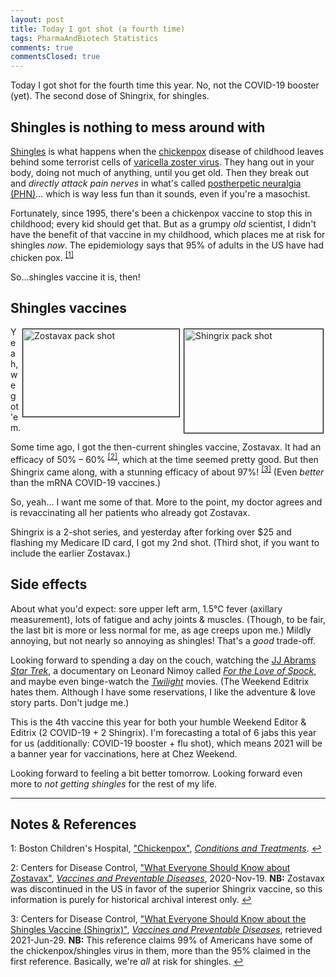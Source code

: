 ```yaml
---
layout: post
title: Today I got shot (a fourth time)
tags: PharmaAndBiotech Statistics
comments: true
commentsClosed: true
---
```


Today I got shot for the fourth time this year.  No, not the COVID-19 booster (yet).  The
second dose of Shingrix, for shingles.  


## Shingles is nothing to mess around with  

[Shingles](https://en.wikipedia.org/wiki/Shingles) is what happens when the 
[chickenpox](https://en.wikipedia.org/wiki/Chickenpox) disease of childhood leaves behind
some terrorist cells of 
[varicella zoster virus](https://en.wikipedia.org/wiki/Varicella_zoster_virus).  They hang
out in your body, doing not much of anything, until you get old.  Then they break out and
_directly attack pain nerves_ in what's called
[postherpetic neuralgia (PHN)](https://en.wikipedia.org/wiki/Postherpetic_neuralgia)&hellip;
which is way less fun than it sounds, even if you're a masochist.  

Fortunately, since 1995, there's been a chickenpox vaccine to stop this in childhood;
every kid should get that.  But as a grumpy _old_ scientist, I didn't have the benefit of
that vaccine in my childhood, which places me at risk for shingles _now_.  The
epidemiology says that 95% of adults in the US have had chicken 
pox. <sup id="fn1a">[[1]](#fn1)</sup>  

So&hellip;shingles vaccine it is, then!  


## Shingles vaccines  

<img src="{{ site.baseurl }}/images/2021-06-29-today-i-got-shot-a-third-time-shingrix.jpg" width="222" height="166" alt="Shingrix pack shot" title="Shingrix pack shot" style="float: right; margin: 3px 3px 3px 3px; border: 1px solid #000000;"/>
<img src="{{ site.baseurl }}/images/2021-06-29-today-i-got-shot-a-third-time-zostavax.jpg" width="250" height="140" alt="Zostavax pack shot" title="Zostavax pack shot" style="float: right; margin: 3px 3px 3px 3px; border: 1px solid #000000;"/>
Yeah, we got 'em.  

Some time ago, I got the then-current shingles vaccine, Zostavax.  It had an efficacy of
50% &ndash; 60% <sup id="fn2a">[[2]](#fn2)</sup>, which at the time seemed pretty good.
But then Shingrix came along, with a stunning efficacy of 
about 97%! <sup id="fn3a">[[3]](#fn3)</sup>  (Even _better_ than the mRNA COVID-19
vaccines.)  

So, yeah&hellip; I want me some of that.  More to the point, my doctor agrees and is
revaccinating all her patients who already got Zostavax.  

Shingrix is a 2-shot series, and yesterday after forking over $25 and flashing my Medicare
ID card, I got my 2nd shot.  (Third shot, if you want to include the earlier Zostavax.)  


## Side effects  

About what you'd expect: sore upper left arm, 1.5&deg;C fever (axillary measurement), lots
of fatigue and achy joints &amp; muscles.  (Though, to be fair, the last bit is more or
less normal for me, as age creeps upon me.)  Mildly annoying, but not nearly so annoying
as shingles!  That's a _good_ trade-off.  

Looking forward to spending a day on the couch, watching the 
[JJ Abrams _Star Trek_](https://en.wikipedia.org/wiki/Star_Trek_(film)), a documentary on
Leonard Nimoy called [_For the Love of Spock_](https://www.netflix.com/title/80115102),
and maybe even binge-watch the [_Twilight_](https://en.wikipedia.org/wiki/Twilight_(novel_series))
movies. (The Weekend Editrix hates them. Although I have some reservations, I like the
adventure &amp; love story parts.  Don't judge me.)  

This is the 4th vaccine this year for both your humble Weekend Editor &amp; Editrix (2
COVID-19 + 2 Shingrix).  I'm forecasting a total of 6 jabs this year for us (additionally:
COVID-19 booster + flu shot), which means 2021 will be a banner year for vaccinations,
here at Chez Weekend.  

Looking forward to feeling a bit better tomorrow.  Looking forward even more to 
_not getting shingles_ for the rest of my life.  

---

## Notes &amp; References  

<!--
<sup id="fn1a">[[1]](#fn1)</sup>
<a id="fn1">1</a>: [↩](#fn1a)  
-->

<a id="fn1">1</a>: Boston Children's Hospital, ["Chickenpox"](https://www.childrenshospital.org/conditions-and-treatments/conditions/c/chickenpox), [_Conditions and Treatments_](https://www.childrenshospital.org/conditions-and-treatments/). [↩](#fn1a)  

<a id="fn2">2</a>: Centers for Disease Control, ["What Everyone Should Know about Zostavax"](https://www.cdc.gov/vaccines/vpd/shingles/public/zostavax/index.html), [_Vaccines and Preventable Diseases_](https://www.cdc.gov/vaccines/vpd/index.html), 2020-Nov-19.  __NB:__ Zostavax was discontinued in the US in favor of the superior Shingrix vaccine, so this information is purely for historical archival interest only. [↩](#fn2a)  

<a id="fn3">3</a>: Centers for Disease Control, ["What Everyone Should Know about the Shingles Vaccine (Shingrix)"](https://www.cdc.gov/vaccines/vpd/shingles/public/shingrix/index.html), [_Vaccines and Preventable Diseases_](https://www.cdc.gov/vaccines/vpd/index.html), retrieved 2021-Jun-29. __NB:__ This reference claims 99% of Americans have some of the chickenpox/shingles virus in them, more than the 95% claimed in the first reference.  Basically, we're _all_ at risk for shingles. [↩](#fn3a)  
